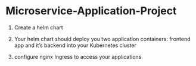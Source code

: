 # Microservice-Application-Project

 

1. Create a helm chart

2. Your helm chart should deploy you two application containers: frontend app and it’s backend into your Kubernetes cluster

3. configure nginx Ingress to access your applications
